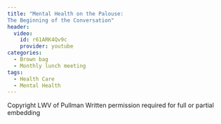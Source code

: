 ```yaml
---
title: "Mental Health on the Palouse:
The Beginning of the Conversation"
header:
  video:
    id: r61ARK4Qv9c
    provider: youtube
categories:
  - Brown bag
  - Monthly lunch meeting
tags:
  - Health Care
  - Mental Health
---
```


Copyright LWV of Pullman
Written permission required for full or partial embedding

<!---change the title to whatever you want the post to be titled
change the ID out to the end of the youtube link https://youtu.be/r61ARK4Qv9c -->
